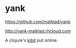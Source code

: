 # yank

https://github.com/matklad/yank

http://yank-matklad.rhcloud.com

A clojure's [kibit](https://github.com/jonase/kibit) put online. 
